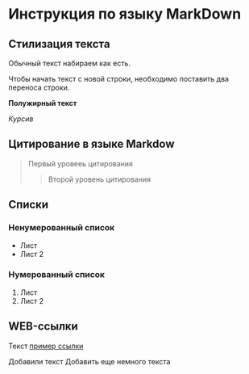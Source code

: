 # Инструкция по языку MarkDown

## Стилизация текста
Обычный текст набираем как есть.

Чтобы начать текст с новой строки, необходимо поставить два переноса строки.

**Полужирный текст**

*Курсив*

## Цитирование в языке Markdow
> Первый уровееь цитирования
>> Второй уровень цитирования

## Списки
### Ненумерованный список
* Лист
* Лист 2
### Нумерованный список
1. Лист
2. Лист 2

## WEB-ссылки
Текст [пример ссылки](http.example.com "Всплывающая подсказка")

Добавили текст
Добавить еще немного текста